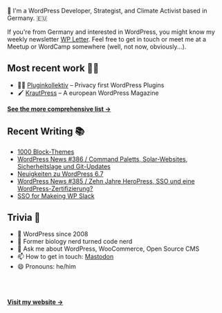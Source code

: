 👋 I'm a WordPress Developer, Strategist, and Climate Activist based in Germany. 🇪🇺

If you're from Germany and interested in WordPress, you might know my weekly newsletter [WP Letter](https://wpletter.de/). Feel free to get in touch or meet me at a Meetup or WordCamp somewhere (well, not now, obviously...).


## Most recent work 👷‍♂️

- 👨‍💻 [Pluginkollektiv](https://github.com/pluginkollektiv) – Privacy first WordPress Plugins
- 🖌️ [KrautPress](https://kraut.press) – A european WordPress Magazine

**[See the more comprehensive list &rarr;](https://simonkraft.com/what-i-do)**


## Recent Writing 📚

<!-- BLOG-POST-LIST:START -->
- [1000 Block-Themes](https://www.wppodcast.de/podcast/1000-block-themes/)
- [WordPress News #386 / Command Paletts, Solar-Websites, Sicherheitslage und Git-Updates](https://feed.kraut.press/link/14399/16866993/386)
- [Neuigkeiten zu WordPress 6.7](https://www.wppodcast.de/podcast/neuigkeiten-zu-wordpress-6-7/)
- [WordPress News #385 / Zehn Jahre HeroPress, SSO und eine WordPress-Zertifizierung?](https://feed.kraut.press/link/14399/16860829/385)
- [SSO for Makeing WP Slack](https://feed.kraut.press/link/23937/16860788/sso-for-makeing-wp-slack)
<!-- BLOG-POST-LIST:END -->


## Trivia 🤪

- 👴 WordPress since 2008
- 🌱 Former biology nerd turned code nerd
- 💬 Ask me about WordPress, WooCommerce, Open Source CMS
- 📫 How to get in touch: [Mastodon](https://dewp.space/@simon)
- 😄 Pronouns: he/him

<br/><br/><br/>
**[Visit my website &rarr;](https://simonkraft.com/hi)**